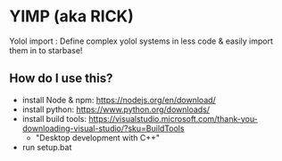 # YIMP (aka RICK)
Yolol import : Define complex yolol systems in less code & easily import them in to starbase!


## How do I use this?

- install Node & npm: https://nodejs.org/en/download/
- install python: https://www.python.org/downloads/
- install build tools: https://visualstudio.microsoft.com/thank-you-downloading-visual-studio/?sku=BuildTools
    - "Desktop development with C++"
- run setup.bat


